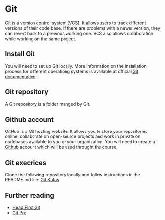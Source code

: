 # Git

Git is a version control system (VCS). It allows users to track different versions of their code base. If there are problems with a newer version, they can revert back to a previous working one. VCS also allows collaboration while working on the same project.

## Install Git
You will need to set up Git locally. More information on the installation process for different operationg systems is available at official [Git documentation](https://git-scm.com/book/en/v2/Getting-Started-Installing-Git).

## Git repository
A Git repository is a folder manged by Git.

## Github account
GitHub is a Git hosting website. It allows you to store your repositories online, collaborate on open-source projects and work in private on codebases available to you or your organization. You will need to create a [Github](https://github.com/join) account which will be used throught the course.

## Git execrices
Clone the following repository locally and follow instructions in the README.md file: [Git Katas](https://github.com/eficode-academy/git-katas)

## Further reading
- [Head First Git](https://learning.oreilly.com/library/view/head-first-git/9781492092506/)
- [Git Pro](https://git-scm.com/book/en/v2)
